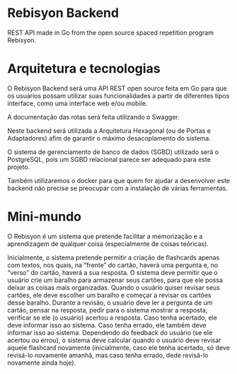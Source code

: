 # Rebisyon Backend

REST API made in Go from the open source spaced repetition program Rebisyon.

# Arquitetura e tecnologias

O Rebisyon Backend será uma API REST open source feita em Go para que os usuários possam utilizar suas funcionalidades a partir de diferentes tipos interface, como uma interface web e/ou mobile.

A documentação das rotas será feita utilizando o Swagger.

Neste backend será utilizada a Arquitetura Hexagonal (ou de Portas e Adaptadores) afim de garantir o máximo desacoplamento do sistema.

O sistema de gerenciamento de banco de dados (SGBD) utilizado será o PostgreSQL, pois um SGBD relacional parece ser adequado para este projeto.

Também utilizaremos o docker para que quem for ajudar a desenvolver este backend não precise se preocupar com a instalação de várias ferramentas.

# Mini-mundo

O Rebisyon é um sistema que pretende facilitar a memorização e a aprendizagem de qualquer coisa (especialmente de coisas teóricas).

Inicialmente, o sistema pretende permitir a criação de flashcards apenas com textos, nos quais, na “frente” do cartão, haverá uma pergunta e, no “verso” do cartão, haverá a sua resposta. O sistema deve permitir que o usuário crie um baralho para armazenar seus cartões, para que ele possa deixar as coisas mais organizadas. Quando o usuário quiser revisar seus cartões, ele deve escolher um baralho e começar a revisar os cartões desse baralho. Durante a revisão, o usuário deve ler a pergunta de um cartão, pensar na resposta, pedir para o sistema mostrar a resposta, verificar se ele (o usuário) acertou a resposta. Caso tenha acertado, ele deve informar isso ao sistema. Caso tenha errado, ele também deve informar isso ao sistema. Dependendo do feedback do usuário (se ele acertou ou errou), o sistema deve calcular quando o usuário deve revisar aquele flashcard novamente (inicialmente, caso ele tenha acertado, só deve revisá-lo novamente amanhã, mas caso tenha errado, dede revisá-lo novamente ainda hoje).
